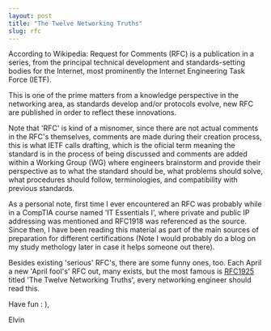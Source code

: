 ```yaml
---
layout: post
title: "The Twelve Networking Truths"
slug: rfc
---
```

 
According to Wikipedia: Request for Comments (RFC) is a publication in a series, from the principal technical development and standards-setting bodies for the Internet, most prominently the Internet Engineering Task Force (IETF). 
 
This is one of the prime matters from a knowledge perspective in the networking area, as standards develop and/or protocols evolve, new RFC are published in order to reflect these innovations. 

Note that 'RFC' is kind of a misnomer, since there are not actual comments in the RFC's themselves, comments are made during their creation process, this is what IETF calls drafting, which is the oficial term meaning the standard is in the process of being discussed and comments are added within a Working Group (WG) where engineers brainstorm and provide their perspective as to what the standard should be, what problems should solve, what procedures should follow, terminologies, and compatibility with previous standards. 

As a personal note, first time I ever encountered an RFC was probably while in a CompTIA course named 'IT Essentials I', where private and public IP addressing was mentioned and RFC1918 was referenced as the source. Since then, I have been reading this material as part of the main sources of preparation for different certifications (Note I would probably do a blog on my study methology later in case it helps someone out there).
 
Besides existing 'serious' RFC's, there are some funny ones, too. Each April a new 'April fool's' RFC out, many exists, but the most famous is [RFC1925](https://datatracker.ietf.org/doc/html/rfc1925) titled 'The Twelve Networking Truths', every networking engineer should read this.
 
Have fun : ),
 
Elvin 